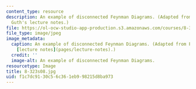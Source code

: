 ```yaml
---
content_type: resource
description: An example of disconnected Feynman Diagrams. (Adapted from Prof. Alan
  Guth's lecture notes.)
file: https://ol-ocw-studio-app-production.s3.amazonaws.com/courses/8-323-relativistic-quantum-field-theory-i-spring-2008/f1c7dc9130c56c361eb998215d8ba973_8-323s08.jpg
file_type: image/jpeg
image_metadata:
  caption: An example of disconnected Feynman Diagrams. (Adapted from Prof. Alan Guth's
    [lecture notes](pages/lecture-notes).)
  credit: ''
  image-alt: An example of disconnected Feynman Diagrams.
resourcetype: Image
title: 8-323s08.jpg
uid: f1c7dc91-30c5-6c36-1eb9-98215d8ba973
---
```

